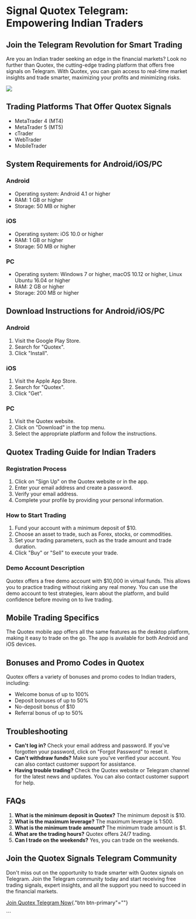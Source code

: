 # Signal Quotex Telegram: Empowering Indian Traders

## Join the Telegram Revolution for Smart Trading

Are you an Indian trader seeking an edge in the financial markets? Look
no further than Quotex, the cutting-edge trading platform that offers
free signals on Telegram. With Quotex, you can gain access to real-time
market insights and trade smarter, maximizing your profits and
minimizing risks.

[![](https://static.quotex.io/files/8_en/300_250.jpg)](https://traff.sbs/brokerqxsignupf)

## Trading Platforms That Offer Quotex Signals

-   MetaTrader 4 (MT4)
-   MetaTrader 5 (MT5)
-   cTrader
-   WebTrader
-   MobileTrader

## System Requirements for Android/iOS/PC

### Android

-   Operating system: Android 4.1 or higher
-   RAM: 1 GB or higher
-   Storage: 50 MB or higher

### iOS

-   Operating system: iOS 10.0 or higher
-   RAM: 1 GB or higher
-   Storage: 50 MB or higher

### PC

-   Operating system: Windows 7 or higher, macOS 10.12 or higher, Linux
    Ubuntu 16.04 or higher
-   RAM: 2 GB or higher
-   Storage: 200 MB or higher

## Download Instructions for Android/iOS/PC

### Android

1.  Visit the Google Play Store.
2.  Search for "Quotex".
3.  Click "Install".

### iOS

1.  Visit the Apple App Store.
2.  Search for "Quotex".
3.  Click "Get".

### PC

1.  Visit the Quotex website.
2.  Click on "Download" in the top menu.
3.  Select the appropriate platform and follow the instructions.

## Quotex Trading Guide for Indian Traders

### Registration Process

1.  Click on "Sign Up" on the Quotex website or in the app.
2.  Enter your email address and create a password.
3.  Verify your email address.
4.  Complete your profile by providing your personal information.

### How to Start Trading

1.  Fund your account with a minimum deposit of \$10.
2.  Choose an asset to trade, such as Forex, stocks, or commodities.
3.  Set your trading parameters, such as the trade amount and trade
    duration.
4.  Click "Buy" or "Sell" to execute your trade.

### Demo Account Description

Quotex offers a free demo account with \$10,000 in virtual funds. This
allows you to practice trading without risking any real money. You can
use the demo account to test strategies, learn about the platform, and
build confidence before moving on to live trading.

## Mobile Trading Specifics

The Quotex mobile app offers all the same features as the desktop
platform, making it easy to trade on the go. The app is available for
both Android and iOS devices.

## Bonuses and Promo Codes in Quotex

Quotex offers a variety of bonuses and promo codes to Indian traders,
including:

-   Welcome bonus of up to 100%
-   Deposit bonuses of up to 50%
-   No-deposit bonus of \$10
-   Referral bonus of up to 50%

## Troubleshooting

-   **Can\'t log in?** Check your email address and password. If you\'ve
    forgotten your password, click on "Forgot Password" to reset
    it.
-   **Can\'t withdraw funds?** Make sure you\'ve verified your account.
    You can also contact customer support for assistance.
-   **Having trouble trading?** Check the Quotex website or Telegram
    channel for the latest news and updates. You can also contact
    customer support for help.

## FAQs

1.  **What is the minimum deposit in Quotex?** The minimum deposit is
    \$10.
2.  **What is the maximum leverage?** The maximum leverage is 1:500.
3.  **What is the minimum trade amount?** The minimum trade amount is
    \$1.
4.  **What are the trading hours?** Quotex offers 24/7 trading.
5.  **Can I trade on the weekends?** Yes, you can trade on the weekends.

## Join the Quotex Signals Telegram Community

Don\'t miss out on the opportunity to trade smarter with Quotex signals
on Telegram. Join the Telegram community today and start receiving free
trading signals, expert insights, and all the support you need to
succeed in the financial markets.

[Join Quotex Telegram
Now](\%22https://traff.sbs/brokerqxsignup\%22){."btn
btn-primary"=""}

\`\`\`


